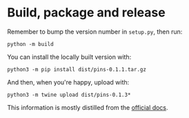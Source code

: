# Build, package and release

Remember to bump the version number in `setup.py`, then run:

```
python -m build
```

You can install the locally built version with:

```
python3 -m pip install dist/pins-0.1.1.tar.gz
```

And then, when you're happy, upload with:

```
python3 -m twine upload dist/pins-0.1.3*
```

This information is mostly distilled from the
[official docs](https://packaging.python.org/tutorials/packaging-projects/).

